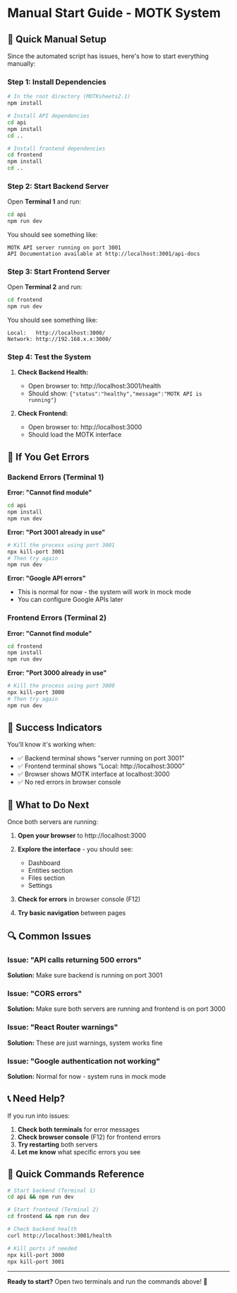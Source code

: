 # Manual Start Guide - MOTK System

## 🎯 Quick Manual Setup

Since the automated script has issues, here's how to start everything manually:

### Step 1: Install Dependencies

```bash
# In the root directory (MOTKsheets2.1)
npm install

# Install API dependencies
cd api
npm install
cd ..

# Install frontend dependencies  
cd frontend
npm install
cd ..
```

### Step 2: Start Backend Server

Open **Terminal 1** and run:
```bash
cd api
npm run dev
```

You should see something like:
```
MOTK API server running on port 3001
API Documentation available at http://localhost:3001/api-docs
```

### Step 3: Start Frontend Server

Open **Terminal 2** and run:
```bash
cd frontend
npm run dev
```

You should see something like:
```
Local:   http://localhost:3000/
Network: http://192.168.x.x:3000/
```

### Step 4: Test the System

1. **Check Backend Health:**
   - Open browser to: http://localhost:3001/health
   - Should show: `{"status":"healthy","message":"MOTK API is running"}`

2. **Check Frontend:**
   - Open browser to: http://localhost:3000
   - Should load the MOTK interface

## 🔧 If You Get Errors

### Backend Errors (Terminal 1)

**Error: "Cannot find module"**
```bash
cd api
npm install
npm run dev
```

**Error: "Port 3001 already in use"**
```bash
# Kill the process using port 3001
npx kill-port 3001
# Then try again
npm run dev
```

**Error: "Google API errors"**
- This is normal for now - the system will work in mock mode
- You can configure Google APIs later

### Frontend Errors (Terminal 2)

**Error: "Cannot find module"**
```bash
cd frontend
npm install
npm run dev
```

**Error: "Port 3000 already in use"**
```bash
# Kill the process using port 3000
npx kill-port 3000
# Then try again
npm run dev
```

## 🎉 Success Indicators

You'll know it's working when:
- ✅ Backend terminal shows "server running on port 3001"
- ✅ Frontend terminal shows "Local: http://localhost:3000"
- ✅ Browser shows MOTK interface at localhost:3000
- ✅ No red errors in browser console

## 🚀 What to Do Next

Once both servers are running:

1. **Open your browser** to http://localhost:3000
2. **Explore the interface** - you should see:
   - Dashboard
   - Entities section
   - Files section
   - Settings

3. **Check for errors** in browser console (F12)
4. **Try basic navigation** between pages

## 🔍 Common Issues

### Issue: "API calls returning 500 errors"
**Solution:** Make sure backend is running on port 3001

### Issue: "CORS errors"
**Solution:** Make sure both servers are running and frontend is on port 3000

### Issue: "React Router warnings"
**Solution:** These are just warnings, system works fine

### Issue: "Google authentication not working"
**Solution:** Normal for now - system runs in mock mode

## 📞 Need Help?

If you run into issues:

1. **Check both terminals** for error messages
2. **Check browser console** (F12) for frontend errors
3. **Try restarting** both servers
4. **Let me know** what specific errors you see

## 🎯 Quick Commands Reference

```bash
# Start backend (Terminal 1)
cd api && npm run dev

# Start frontend (Terminal 2)  
cd frontend && npm run dev

# Check backend health
curl http://localhost:3001/health

# Kill ports if needed
npx kill-port 3000
npx kill-port 3001
```

---

**Ready to start?** Open two terminals and run the commands above! 🚀